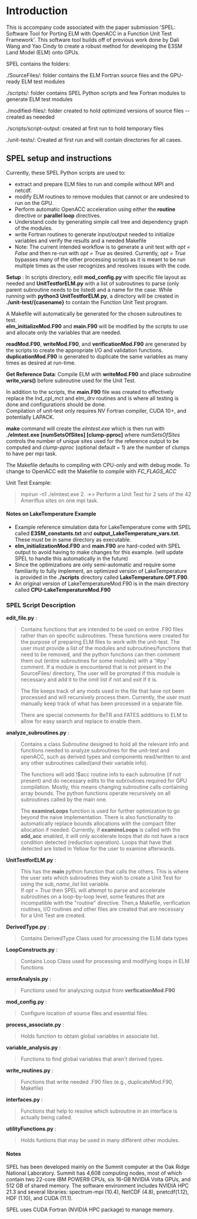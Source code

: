 # Introduction
This is accompany code associated with the paper submission 'SPEL: Software Tool for Porting ELM with OpenACC in a Function Unit Test Framework'. This software tool builds off of previous work done by Dali Wang and Yao Cindy to create a robust method for developing the E3SM Land Model (ELM) onto GPUs.

SPEL contains the folders: 

./SourceFiles/: folder contains the ELM Fortran source files and the GPU-ready ELM test modules 

./scripts/: folder contains SPEL Python scripts and few Fortran modules to generate ELM test modules

./modified-files/: folder created to hold optimized versions of source files -- created as neeeded

./scripts/script-output: created at first run to hold temporary files

./unit-tests/: Created at first run and will contain directories for all cases.

## SPEL setup and instructions
Currently, these SPEL Python scripts are used to:
* extract and prepare ELM files to run and compile without MPI and netcdf.
* modify ELM routines to remove modules that cannot or are undesired to run on the GPU.
* Perform automatic OpenACC acceleration using either the __routine__ directive or __parallel loop__ directives.
* Understand code by generating simple call tree and dependency graph of the modules.
* write Fortran routines to generate input/output needed to initialize variables and verify the results and a needed Makefile
* Note: The current intended workflow is to generate a unit test with *opt = False* and then re-run with *opt = True* as desired. Currently, *opt = True* bypasses many of the other processing scripts as it is meant to be run multiple times as the user recognizes and resolves issues with the code.

__Setup__ : In scripts directory, edit __mod_config.py__ with specific file layout as needed and  __UnitTestforELM.py__ with a list of subroutines to parse (only parent subroutine needs to be listed) and a name for the case. While running with __python3 UnitTestforELM.py__, a directory will be created in __./unit-test/{casename}__ to contain the Function Unit Test program.

A Makefile will automatically be generated for the chosen subroutines to test.  
__elm_initializeMod.F90__ and __main.F90__ will be modified by the scripts to 
use and allocate only the variables that are needed. 

__readMod.F90__, __writeMod.F90__, and __verificationMod.F90__ are generated by the scripts
to create the appropriate I/O and validation functions. __duplicationMod.F90__ is generated to duplicate the same variables as many times as desired at run-time.

__Get Reference Data__: Compile ELM with __writeMod.F90__ and place subroutine __write_vars()__ before subroutine used for the Unit Test.

In addition to the scripts, the __main.F90__ file was created to effectively replace
the lnd_cpl_mct and elm_drv routines and is where all testing is done and configurations should be done.  
Compilation of unit-test only requires NV Fortran compiler, CUDA 10+, and potentially LAPACK.

__make__ command will create the _elmtest.exe_ which is then run with __./elmtest.exe [numSetsOfSites] [clump-pproc]__ where _numSetsOfSites_ controls the number of unique sites used for the reference output to be computed and _clump-pproc_ (optional default = 1) are the number of clumps to have per mpi task. 

The Makefile defaults to compiling with CPU-only and with debug mode. To change to OpenACC edit the Makefile to compile with *FC_FLAGS_ACC*

Unit Test Example:
>mpirun -n1 ./elmtest.exe 2. ->> Perform a Unit Test for 2 sets of the 42 Ameriflux sites on one mpi task.

#### Notes on LakeTemperature Example
+ Example reference simulation data for LakeTemperature come with SPEL called __E3SM_constants.txt__ and __output_LakeTemperature_vars.txt__. These must be in same directory as executable.
+ __elm_initializationMod.F90__ and __main.F90__ are hard-coded with SPEL output to avoid having to make changes for this example. (will update SPEL to handle this automatically in the future)
+ Since the optimizations are only semi-automatic and require some familiarity to fully implement, an optimized version of LakeTemperature is provided in the __./scripts__ directory called __LakeTemperature.OPT.F90__.  
+ An original version of LakeTemperatureMod.F90 is in the main directory called __CPU-LakeTemperatureMod.F90__

### SPEL Script Description
__edit_file.py__ :
>Contains functions that are intended to be used on entire .F90 files rather than
>on specific subroutines.  These functions were created for the purpose of preparing
>ELM files to work with the unit-test.  The user must provide a list of the modules
>and subroutines/functions that need to be removed, and the python functions can then
>comment them out (entire subroutines for some modules) with a '!#py ' comment. 
>If a module is encountered that is not present in the SourceFiles/ directory, 
>The user will be prompted if this module is necessary and add it to the omit list if not 
>and exit if it is.
>
>The file keeps track of any mods used in the file that have not been processed and
>will recursively process them.  Currently, the user must manually keep track of
>what has been processed in a separate file.
>
>There are special comments for BeTR and FATES additions to ELM to allow for easy
>search and replace to enable them.

__analyze_subroutines.py__ :
>Contains a class _Subroutine_ designed to hold all the relevant info and functions
>needed to analyze subroutines for the unit-test and openACC, such as derived types
>and components read/written to and any other subroutines called(and their variable info).
>
>The functions will add !$acc routine info to each subroutine (if not present)
>and do necessary edits to the subroutines required for GPU compilation.  Mostly,
>this means changing subroutine calls containing array bounds.  The python functions
>operate recursively on all subroutines called by the main one.
>
>The __examineLoops__ function is used for further optimization to go beyond the naive
>implementation.  There is also functionality to automatically replace bounds allocations 
>with the compact filter allocation if needed. 
>Currently, if __examineLoops__ is called with the __add_acc__ enabled, it will only 
>accelerate loops that do not have a race condition detected (reduction operation).
>Loops that have that detected are listed in Yellow for the user to examine afterwards.

__UnitTestforELM.py__ :
>This has the __main__ python function that calls the others.
>This is where the user sets which subroutines they wish to create a Unit Test for using
>the *sub_name_list* list variable.  
>If *opt = True* then SPEL will attempt to parse and accelerate subroutines 
>on a loop-by-loop level, some features that are incompatible with the "routine" directive.
>Then,a Makefile, verification routines, I/O routines and other files are created that
>are necessary for a Unit Test are created.
 
__DerivedType.py__ :
>Contains DerivedType Class used for processing the ELM data types

__LoopConstructs.py__ :
>Contains Loop Class used for processing and modifying loops in ELM functions

__errorAnalysis.py__ :
>Functions used for analyszing output from __verficationMod.F90__

__mod_config.py__ :
>Configure location of source files and essential files.

__process_associate.py__ : 
>Holds function to obtain global variables in associate list. 

__variable_analysis.py__ :
>Functions to find global variables that aren't derived types.

__write_routines.py__ :
>Functions that write needed .F90 files (e.g., duplicateMod.F90, Makefile)

__interfaces.py__ :
> Functions that help to resolve which subroutine in an interface is actually being called.

__utilityFunctions.py__ :
> Holds funtions that may be used in many different other modules.

#### Notes
SPEL has been developed mainly on the Summit computer at the Oak Ridge National Laboratory. Summit has 4,608 computing nodes, most of which contain two 22-core IBM POWER9 CPUs, six 16-GB NVIDIA Volta GPUs, and 512 GB of shared memory. The software environment includes NVIDIA HPC 21.3 and several libraries:  spectrum-mpi (10.4), NetCDF (4.8), pnetcdf(1.12), HDF (1.10), and CUDA (11.1).

SPEL uses CUDA Fortran (NVIDIA HPC package) to manage memory.
